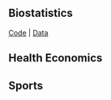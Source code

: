 

## Biostatistics 

[Code](www.google.com) | [Data](www.google.com)

## Health Economics

## Sports